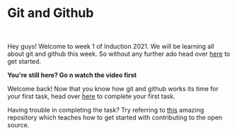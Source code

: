 # Git and Github
<br>

Hey guys! Welcome to week 1 of Induction 2021. We will be learning all about git and github this week. So without any further ado head over [here](https://www.youtube.com/watch?v=iR5WIknxdkY&start=13) to get started.<br>

<b>You're still here? Go n watch the video first</b><br>

Welcome back! Now that you know how git and github works its time for your first task, head over [here](https://github.com/Anubhcv/Induction-2021/blob/main/Open%20Source/Task-1/Instructions.md) to complete your first task.<br>

Having trouble in completing the task? Try referring to [this](https://github.com/Anubhcv/first-contributions) amazing repository which teaches how to get started with contributing to the open source.<br>
